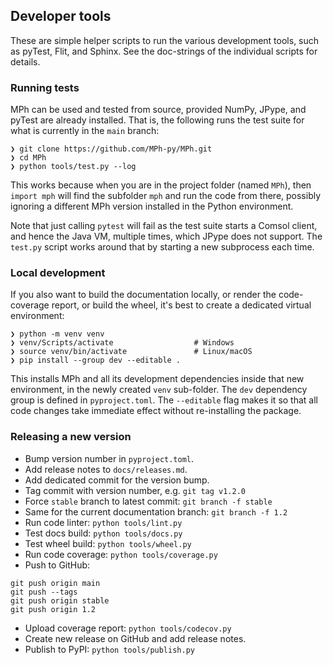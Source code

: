 ﻿## Developer tools

These are simple helper scripts to run the various development tools, such
as pyTest, Flit, and Sphinx. See the doc-strings of the individual scripts
for details.


### Running tests

MPh can be used and tested from source, provided NumPy, JPype, and pyTest
are already installed. That is, the following runs the test suite for what
is currently in the `main` branch:
```
❯ git clone https://github.com/MPh-py/MPh.git
❯ cd MPh
❯ python tools/test.py --log
```

This works because when you are in the project folder (named `MPh`),
then `import mph` will find the subfolder `mph` and run the code from
there, possibly ignoring a different MPh version installed in the
Python environment.

Note that just calling `pytest` will fail as the test suite starts a Comsol
client, and hence the Java VM, multiple times, which JPype does not support.
The `test.py` script works around that by starting a new subprocess each time.


### Local development

If you also want to build the documentation locally, or render the
code-coverage report, or build the wheel, it's best to create a dedicated
virtual environment:
```
❯ python -m venv venv
❯ venv/Scripts/activate                  # Windows
❯ source venv/bin/activate               # Linux/macOS
❯ pip install --group dev --editable .
```

This installs MPh and all its development dependencies inside that new
environment, in the newly created `venv` sub-folder. The `dev` dependency group
is defined in `pyproject.toml`. The `--editable` flag makes it so that all code
changes take immediate effect without re-installing the package.


### Releasing a new version

- Bump version number in `pyproject.toml`.
- Add release notes to `docs/releases.md`.
- Add dedicated commit for the version bump.
- Tag commit with version number, e.g. `git tag v1.2.0`
- Force `stable` branch to latest commit: `git branch -f stable`
- Same for the current documentation branch: `git branch -f 1.2`
- Run code linter: `python tools/lint.py`
- Test docs build: `python tools/docs.py`
- Test wheel build: `python tools/wheel.py`
- Run code coverage: `python tools/coverage.py`
- Push to GitHub:
```
git push origin main
git push --tags
git push origin stable
git push origin 1.2
```
- Upload coverage report: `python tools/codecov.py`
- Create new release on GitHub and add release notes.
- Publish to PyPI: `python tools/publish.py`
